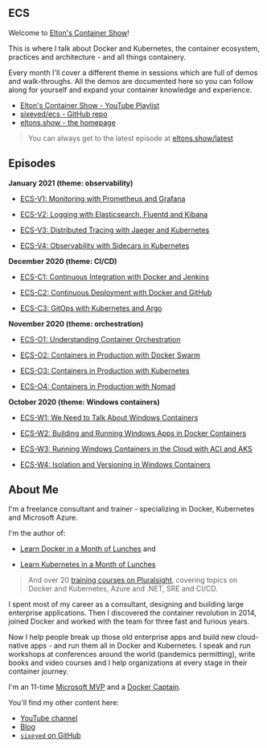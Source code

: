 ## ECS

Welcome to [Elton's Container Show](https://www.youtube.com/playlist?list=PLXl_isu8qxvm4CzwO5I27QxrdmxCzpS2E)!

This is where I talk about Docker and Kubernetes, the container ecosystem, practices and architecture - and all things containery.

Every month I'll cover a different theme in sessions which are full of demos and walk-throughs. All the demos are documented here so you can follow along for yourself and expand your container knowledge and experience.

* [Elton's Container Show - YouTube Playlist](https://www.youtube.com/playlist?list=PLXl_isu8qxvm4CzwO5I27QxrdmxCzpS2E)
* [sixeyed/ecs - GitHub repo](https://github.com/sixeyed/ecs)
* [eltons.show - the homepage](https://eltons.show)

> You can always get to the latest episode at [eltons.show/latest](https://eltons.show/latest)

## Episodes

__January 2021 (theme: observability)__

* [ECS-V1: Monitoring with Prometheus and Grafana](episodes/ecs-v1/)

* [ECS-V2: Logging with Elasticsearch, Fluentd and Kibana](episodes/ecs-v2/)

* [ECS-V3: Distributed Tracing with Jaeger and Kubernetes](episodes/ecs-v3/)

* [ECS-V4: Observability with Sidecars in Kubernetes](episodes/ecs-v4/)

__December 2020 (theme: CI/CD)__

* [ECS-C1: Continuous Integration with Docker and Jenkins](episodes/ecs-c1/)

* [ECS-C2: Continuous Deployment with Docker and GitHub](episodes/ecs-c2/)

* [ECS-C3: GitOps with Kubernetes and Argo](episodes/ecs-c3/)

__November 2020 (theme: orchestration)__

* [ECS-O1: Understanding Container Orchestration](episodes/ecs-o1/ecs-o1.md)

* [ECS-O2: Containers in Production with Docker Swarm](episodes/ecs-o2/ecs-o2.md)

* [ECS-O3: Containers in Production with Kubernetes](episodes/ecs-o3/ecs-o3.md)

* [ECS-O4: Containers in Production with Nomad](episodes/ecs-o4/ecs-o4.md)

__October 2020 (theme: Windows containers)__

* [ECS-W1: We Need to Talk About Windows Containers](episodes/ecs-w1/ecs-w1.md)

* [ECS-W2: Building and Running Windows Apps in Docker Containers](episodes/ecs-w2/ecs-w2.md)

* [ECS-W3: Running Windows Containers in the Cloud with ACI and AKS](episodes/ecs-w3/ecs-w3.md)

* [ECS-W4: Isolation and Versioning in Windows Containers](episodes/ecs-w4/ecs-w4.md)

## About Me

I'm a freelance consultant and trainer - specializing in Docker, Kubernetes and Microsoft Azure.

I'm the author of:

* [Learn Docker in a Month of Lunches](https://www.manning.com/books/learn-docker-in-a-month-of-lunches?utm_source=affiliate&utm_medium=affiliate&a_aid=elton&a_bid=5890141b) and

* [Learn Kubernetes in a Month of Lunches](https://www.manning.com/books/learn-kubernetes-in-a-month-of-lunches?utm_source=affiliate&utm_medium=affiliate&a_aid=elton&a_bid=a506ee0d)

> And over 20 [training courses on Pluralsight](https://pluralsight.pxf.io/YMBGB), covering topics on Docker and Kubernetes, Azure and .NET, SRE and CI/CD.

I spent most of my career as a consultant, designing and building large enterprise applications. Then I discovered the container revolution in 2014, joined Docker and worked with the team for three fast and furious years. 

Now I help people break up those old enterprise apps and build new cloud-native apps - and run them all in Docker and Kubernetes. I speak and run workshops at conferences around the world (pandemics permitting), write books and video courses and I help organizations at every stage in their container journey. 

I'm an 11-time [Microsoft MVP](https://mvp.microsoft.com/en-us/PublicProfile/4028368) and a [Docker Captain](https://www.docker.com/captains/elton-stoneman).

You'll find my other content here:

* [YouTube channel](https://www.youtube.com/c/EltonStoneman)
* [Blog](https://blog.sixeyed.com)
* [`sixeyed` on GitHub](https://github.com/sixeyed)
